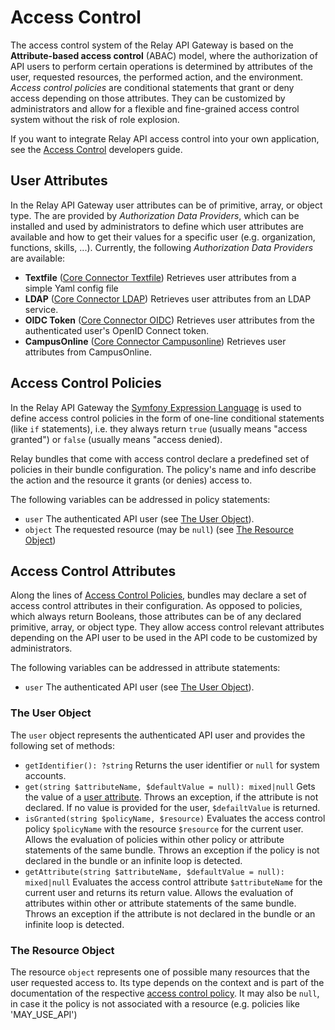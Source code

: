 # Access Control

The access control system of the Relay API Gateway is based on the **Attribute-based access control** (ABAC) model,
where the authorization of API users to perform certain operations is determined by attributes of the user, requested 
resources, the performed action, and the environment. _Access control policies_ are conditional statements that grant or
deny access depending on those attributes. They can be customized by administrators and allow for a flexible and
fine-grained access control system without the risk of role explosion.

If you want to integrate Relay API access control into your own application, see the
[Access Control](../dev/access_control.md) developers guide.

## User Attributes

In the Relay API Gateway user attributes can be of primitive, array, or object type. The are provided by 
_Authorization Data Providers_, which can be installed and used by administrators to define which user
attributes are available and how to get their values for a specific user (e.g. organization, functions, skills, ...).
Currently, the following _Authorization Data Providers_ are available:

* **Textfile** ([Core Connector Textfile](../../../components/api/core-connector-textfile/README.md)) Retrieves user attributes from a simple Yaml config file
* **LDAP** ([Core Connector LDAP](../../../components/api/core-connector-ldap/README.md)) Retrieves user attributes from an LDAP service.
* **OIDC Token** ([Core Connector OIDC](../../../components/api/core-connector-oidc/README.md)) Retrieves user attributes from the authenticated user's OpenID Connect 
token.
* **CampusOnline** ([Core Connector Campusonline](../../../components/api/core-connector-campusonline/README.md)) Retrieves user attributes from CampusOnline.

## Access Control Policies

In the Relay API Gateway the [Symfony Expression Language](./expression_language.md) is used to define access control
policies in the form of one-line conditional statements (like ```if``` statements), i.e. they always return ```true```
(usually means "access granted") or ```false``` (usually means "access denied).

Relay bundles that come with access control declare a predefined set of policies in their bundle configuration.
The policy's name and info describe the action and the resource it grants (or denies) access to.

The following variables can be addressed in policy statements:

* ```user``` The authenticated API user (see [The User Object](#the-user-object)).
* ```object``` The requested resource (may be ```null```) (see [The Resource Object](#the-resource-object))

## Access Control Attributes

Along the lines of [Access Control Policies](#access-control-policies), bundles may declare a set of access control
attributes in their configuration. As opposed to policies, which always return Booleans, those attributes can be of any
declared primitive, array, or object type. They allow access control relevant attributes depending on the API user 
to be used in the API code to be customized by administrators.

The following variables can be addressed in attribute statements:

* ```user``` The authenticated API user (see [The User Object](#the-user-object)).

### The User Object

The ```user``` object represents the authenticated API user and provides the following set of methods:

* ```getIdentifier(): ?string``` Returns the user identifier or ```null``` for system accounts.
* ```get(string $attributeName, $defaultValue = null): mixed|null``` Gets the value of a [user attribute](#user-attributes).
  Throws an exception, if the attribute is not declared. If no value is provided for the user, ```$defailtValue``` is
  returned.
* ```isGranted(string $policyName, $resource)``` Evaluates the access control policy ```$policyName```
  with the resource ```$resource``` for the current user. Allows the evaluation of policies within other policy or attribute
  statements of the same bundle. Throws an exception if the policy is not declared in the bundle or an infinite loop
  is detected.
* ```getAttribute(string $attributeName, $defaultValue = null): mixed|null``` Evaluates the access control attribute
  ```$attributeName``` for the current user and returns its return value. Allows the evaluation of attributes within
  other or attribute statements of the same bundle. Throws an exception if the attribute is not declared
  in the bundle or an infinite loop is detected.

### The Resource Object

The resource ```object``` represents one of possible many resources that the user requested access to. Its type depends
on the context and is part of the documentation of the respective [access control policy](#access-control-policies). It
may also be ```null```, in case it the policy is not associated with a resource (e.g. policies like 'MAY_USE_API')